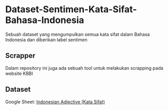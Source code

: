 # Dataset-Sentimen-Kata-Sifat-Bahasa-Indonesia

Sebuah dataset yang mengumpulkan semua kata sifat dalam Bahasa Indonesia dan diberikan label sentimen

## Scrapper

Dalam repository ini juga ada sebuah tool untuk melakukan scrapping pada website KBBI

## Dataset

Google Sheet: [Indonesian Adjective (Kata Sifat)](https://docs.google.com/spreadsheets/d/1LLLYKrt0shFx4P_2CW0jc970zPebvgd3h3f023MaDIU/edit?usp=sharing)

